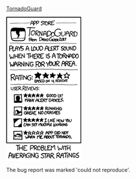 [TornadoGuard](https://xkcd.com/937)

![TornadoGuard](./random_comic.png)

The bug report was marked 'could not reproduce'.

